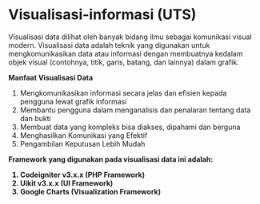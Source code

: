 # Visualisasi-informasi (UTS)
Visualisasi data dilihat oleh banyak bidang ilmu sebagai komunikasi visual modern. Visualisasi data adalah teknik yang digunakan untuk mengkomunikasikan data atau informasi dengan membuatnya kedalam objek visual (contohnya, titik, garis, batang, dan lainnya) dalam grafik.


<b>Manfaat Visualisasi Data</b>
1. Mengkomunikasikan informasi secara jelas dan efisien kepada pengguna lewat grafik informasi
2. Membantu pengguna dalam menganalisis dan penalaran tentang data dan bukti
3. Membuat data yang kompleks bisa diakses, dipahami dan berguna
4. Menghasilkan Komunikasi yang Efektif
5. Pengambilan Keputusan Lebih Mudah

<b>Framework yang digunakan pada visualisasi data ini adalah:
1. Codeigniter v3.x.x (PHP Framework)
2. Uikit v3.x.x (UI Framework)
3. Google Charts (Visualization Framework)
